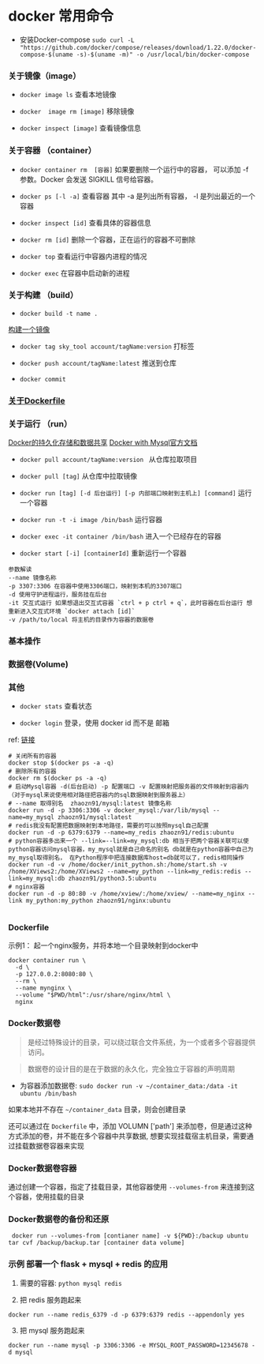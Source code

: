 # docker 常用命令

* 安装Docker-compose
` sudo curl -L "https://github.com/docker/compose/releases/download/1.22.0/docker-compose-$(uname -s)-$(uname -m)" -o /usr/local/bin/docker-compose `

### 关于镜像（image）

 * `docker image ls` 查看本地镜像

 * `docker  image rm [image]` 移除镜像

 * `docker inspect [image]` 查看镜像信息

### 关于容器 （container）

* `docker container rm  [容器]` 如果要删除一个运行中的容器， 可以添加 -f 参数。Docker 会发送 SIGKILL 信号给容器。

* `docker ps [-l -a]` 查看容器 其中 -a 是列出所有容器， -l 是列出最近的一个容器

* `docker inspect [id]` 查看具体的容器信息

* `docker rm [id]`  删除一个容器，正在运行的容器不可删除

* `docker top` 查看运行中容器内进程的情况

* `docker exec` 在容器中启动新的进程


### 关于构建 （build）

* `docker build -t name .` 

[构建一个镜像](https://www.runoob.com/docker/docker-build-command.html)

* `docker tag sky_tool account/tagName:version` 打标签

* `docker push account/tagName:latest` 推送到仓库

* `docker commit `

### [关于Dockerfile](#Dockerfile)

### 关于运行 （run）

[Docker的持久化存储和数据共享](https://juejin.im/post/5b6d4439f265da0f800e0d5a)
[Docker with Mysql官方文档](https://yeasy.gitbooks.io/docker_practice/appendix/repo/mysql.html)

* `docker pull account/tagName:version ` 从仓库拉取项目

* `docker pull [tag]` 从仓库中拉取镜像

* `docker run [tag] [-d 后台运行] [-p 内部端口映射到主机上] [command]` 运行一个容器

* `docker run -t -i image /bin/bash` 运行容器

* `docker exec -it container /bin/bash` 进入一个已经存在的容器

* `docker start [-i] [containerId]` 重新运行一个容器

```
参数解读
--name 镜像名称
-p 3307:3306 在容器中使用3306端口，映射到本机的3307端口
-d 使用守护进程运行，服务挂在后台
-it 交互式运行 如果想退出交互式容器 `ctrl + p ctrl + q`，此时容器在后台运行 想重新进入交互式环境 `docker attach [id]`
-v /path/to/local 将主机的目录作为容器的数据卷
```

### 基本操作


### 数据卷(Volume)


### 其他

* `docker stats` 查看状态

* `docker login` 登录，使用 docker id 而不是 邮箱

ref: [链接](https://www.jianshu.com/p/9f13d02028c5)
```
# 关闭所有的容器
docker stop $(docker ps -a -q)
# 删除所有的容器
docker rm $(docker ps -a -q)
# 启动Mysql容器 -d(后台启动) -p 配置端口 -v 配置映射把服务器的文件映射到容器内（对于mysql来说使用相对路径把容器内的sql数据映射到服务器上）
# --name 取得别名  zhaozn91/mysql:latest 镜像名称 
docker run -d -p 3306:3306 -v docker_mysql:/var/lib/mysql --name=my_mysql zhaozn91/mysql:latest
# redis我没有配置把数据映射到本地路径，需要的可以按照mysql自己配置
docker run -d -p 6379:6379 --name=my_redis zhaozn91/redis:ubuntu
# python容器多出来一个 --link=--link=my_mysql:db 相当于把两个容器关联可以使python容器访问mysql容器，my_mysql就是自己命名的别名 db就是在python容器中自己为my_mysql取得别名， 在Python程序中把连接数据库host=db就可以了，redis相同操作
docker run -d -v /home/docker/init_python.sh:/home/start.sh -v /home/XViews2:/home/XViews2 --name=my_python --link=my_redis:redis --link=my_mysql:db zhaozn91/python3.5:ubuntu
# nginx容器
docker run -d -p 80:80 -v /home/xview/:/home/xview/ --name=my_nginx --link my_python:my_python zhaozn91/nginx:ubuntu


```


### Dockerfile

示例1：
起一个nginx服务，并将本地一个目录映射到docker中
``` shell
docker container run \
  -d \
  -p 127.0.0.2:8080:80 \
  --rm \
  --name mynginx \
  --volume "$PWD/html":/usr/share/nginx/html \
  nginx

```

### Docker数据卷

> 是经过特殊设计的目录，可以绕过联合文件系统，为一个或者多个容器提供访问。

> 数据卷的设计目的是在于数据的永久化，完全独立于容器的声明周期

 * 为容器添加数据卷: ` sudo docker run -v ~/container_data:/data -it ubuntu /bin/bash `

 如果本地并不存在 `~/container_data` 目录，则会创建目录

 还可以通过在 `Dockerfile` 中，添加 VOLUMN ['path'] 来添加卷，但是通过这种方式添加的卷，并不能在多个容器中共享数据, 想要实现挂载宿主机目录，需要通过挂载数据卷容器来实现

 ### Docker数据卷容器

 通过创建一个容器，指定了挂载目录，其他容器使用 `--volumes-from` 来连接到这个容器，使用挂载的目录

 ### Docker数据卷的备份和还原 
 
 ` docker run --volumes-from [contianer name] -v ${PWD}:/backup ubuntu tar cvf /backup/backup.tar [container data volume]`


 ### 示例 部署一个 flask + mysql + redis 的应用

1. 需要的容器: `python mysql redis`

2. 把 redis 服务跑起来

` docker run --name redis_6379 -d -p 6379:6379 redis --appendonly yes `

3. 把 mysql 服务跑起来

` docker run --name mysql -p 3306:3306 -e MYSQL_ROOT_PASSWORD=12345678 -d mysql `